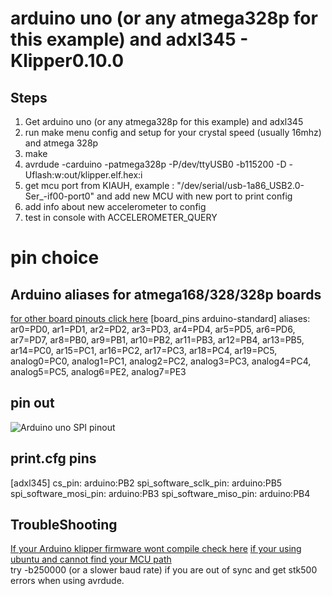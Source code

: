 # arduino uno (or any atmega328p for this example) and adxl345 - Klipper0.10.0
 

## Steps
1. Get arduino uno (or any atmega328p for this example) and adxl345
2. run make menu config and setup for your crystal speed (usually 16mhz) and atmega 328p
3. make 
4. avrdude -carduino -patmega328p -P/dev/ttyUSB0 -b115200 -D -Uflash:w:out/klipper.elf.hex:i
4. get mcu port from KIAUH, example : "/dev/serial/usb-1a86_USB2.0-Ser_-if00-port0" and add new MCU with new port to print config 
5. add info about new accelerometer to config
4. test in console with ACCELEROMETER_QUERY

# pin choice
## Arduino aliases for atmega168/328/328p boards
[for other board pinouts click here](https://github.com/Klipper3d/klipper/blob/master/config/sample-aliases.cfg)
[board_pins arduino-standard]
aliases:
    ar0=PD0, ar1=PD1, ar2=PD2, ar3=PD3, ar4=PD4,
    ar5=PD5, ar6=PD6, ar7=PD7, ar8=PB0, ar9=PB1,
    ar10=PB2, ar11=PB3, ar12=PB4, ar13=PB5, ar14=PC0,
    ar15=PC1, ar16=PC2, ar17=PC3, ar18=PC4, ar19=PC5,
    analog0=PC0, analog1=PC1, analog2=PC2, analog3=PC3, analog4=PC4,
    analog5=PC5, analog6=PE2, analog7=PE3
	
## pin out	
![Arduino uno SPI pinout](https://www.etechnophiles.com/wp-content/uploads/2020/11/SPI.png)

## print.cfg pins
[adxl345]
cs_pin: arduino:PB2
spi_software_sclk_pin: arduino:PB5
spi_software_mosi_pin: arduino:PB3
spi_software_miso_pin: arduino:PB4

## TroubleShooting
[If your Arduino klipper firmware wont compile check here](https://github.com/Klipper3d/klipper/issues/4938#issuecomment-1094246978)
[if your using ubuntu and cannot find your MCU path](https://unix.stackexchange.com/a/674936)	
try -b250000 (or a slower baud rate) if you are out of sync and get stk500 errors when using avrdude.